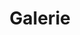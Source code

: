 ---
layout: modul
title: Galerie
description: Modul, das je eine Vorschau auf die ausgewählten Inhaltsseiten in einer Rasterdarstellung anzeigt. Von den gewählten Seiten werden Aufmacherbild, Titel, Beschreibung sowie ein Verweis auf die Inhaltsseite angezeigt.
department: modul
name: modul-gallery
img: /media/konzepte/module/modul_gallery.png
---